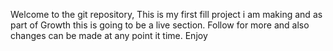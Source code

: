 Welcome to the git repository, This is my first fill project i am making and as part of Growth this is going to be a live section. 
Follow for more and also changes can be made at any point it time. 
Enjoy

